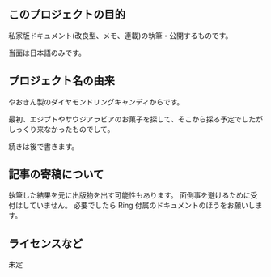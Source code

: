 ## このプロジェクトの目的
私家版ドキュメント(改良型、メモ、連載)の執筆・公開するものです。

当面は日本語のみです。

## プロジェクト名の由来

やおきん製のダイヤモンドリングキャンディからです。

最初、エジプトやサウジアラビアのお菓子を探して、そこから採る予定でしたがしっくり来なかったものでして。

続きは後で書きます。


## 記事の寄稿について
執筆した結果を元に出版物を出す可能性もあります。
面倒事を避けるために受付はしていません。
必要でしたら Ring 付属のドキュメントのほうをお願いします。

## ライセンスなど
未定
